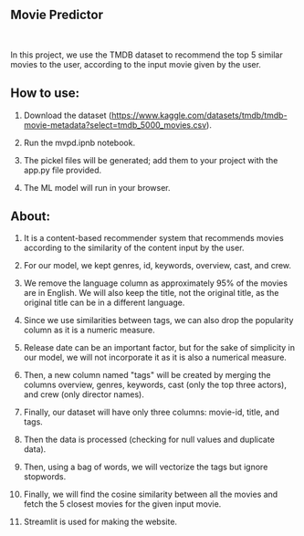 


## Movie Predictor
                                                

In this project, we use the TMDB dataset to recommend the top 5 similar movies to the user, according to the input movie given by the user.


## How to use:

1. Download the dataset (https://www.kaggle.com/datasets/tmdb/tmdb-movie-metadata?select=tmdb_5000_movies.csv).

2. Run the mvpd.ipnb notebook.

3. The pickel files will be generated; add them to your project with the app.py file provided.

4. The ML model will run in your browser.
                                             
 
 
## About:                                                  
1. It is a content-based recommender system that recommends movies according to the similarity of the content input by the user.
2. For our model, we kept genres, id, keywords, overview, cast, and crew.
3. We remove the language column as approximately 95% of the movies are in English. We will also keep the title, not the original title, as the original title can be in a different language.
4. Since we use similarities between tags, we can also drop the popularity column as it is a numeric measure.
5. Release date can be an important factor, but for the sake of simplicity in our model, we will not incorporate it as it is also a numerical measure.
6. Then, a new column named "tags" will be created by merging the columns overview, genres, keywords, cast (only the top three actors), and crew (only director names).
7. Finally, our dataset will have only three columns: movie-id, title, and tags.

8. Then the data is processed (checking for null values and duplicate data).
9. Then, using a bag of words, we will vectorize the tags but ignore stopwords.
10. Finally, we will find the cosine similarity between all the movies and fetch the 5 closest movies for the given input movie.

11. Streamlit is used for making the website.
